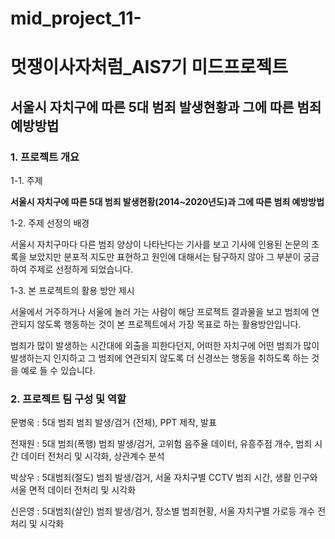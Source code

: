 # mid_project_11-

# 멋쟁이사자처럼_AIS7기 미드프로젝트

## 서울시 자치구에 따른 5대 범죄 발생현황과 그에 따른 범죄 예방방법


### 1. 프로젝트 개요

1-1. 주제

**서울시 자치구에 따른 5대 범죄 발생현황(2014~2020년도)과 그에 따른 범죄 예방방법**

1-2. 주제 선정의 배경

서울시 자치구마다 다른 범죄 양상이 나타난다는 기사를 보고 기사에 인용된 논문의 초록을 보았지만 분포적 지도만 표현하고 원인에 대해서는 탐구하지 않아 그 부분이 궁금하여 주제로 선정하게 되었습니다.

1-3. 본 프로젝트의 활용 방안 제시

서울에서 거주하거나 서울에 놀러 가는 사람이 해당 프로젝트 결과물을 보고 범죄에 연관되지 않도록 행동하는 것이 본 프로젝트에서 가장 목표로 하는 활용방안입니다.

범죄가 많이 발생하는 시간대에 외출을 피한다던지, 어떠한 자치구에 어떤 범죄가 많이 발생하는지 인지하고 그 범죄에 연관되지 않도록 더 신경쓰는 행동을 취하도록 하는 것을 예로 들 수 있습니다.

### 2. 프로젝트 팀 구성 및 역할

문병욱 : 5대 범죄 범죄 발생/검거 (전체), PPT 제작, 발표

전재원 : 5대 범죄(폭행) 범죄 발생/검거, 고위험 음주율 데이터, 유흥주점 개수, 범죄 시간 데이터 전처리 및 시각화, 상관계수 분석

박상우 : 5대범죄(절도) 범죄 발생/검거, 서울 자치구별 CCTV 범죄 시간, 생활 인구와 서울 면적 데이터 전처리 및 시각화

신은영 : 5대범죄(살인) 범죄 발생/검거, 장소별 범죄현황, 서울 자치구별 가로등 개수 전처리 및 시각화
